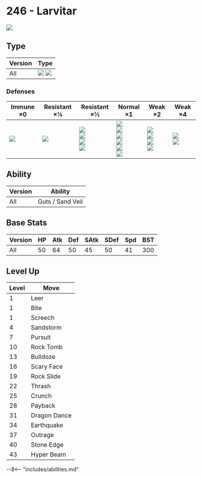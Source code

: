 # 246 - Larvitar
![][246]

## Type

Version | Type
---     | ---
All     | ![][rock]  ![][ground]

### Defenses

Immune ×0         | Resistant ×¼    | Resistant ×½                                             | Normal ×1                                                                            | Weak ×2                                                    | Weak ×4
---               | ---             | ---                                                      | ---                                                                                  | ---                                                        | ---
![][electric]<br> | ![][poison]<br> | ![][normal]<br>![][flying]<br>![][rock]<br>![][fire]<br> | ![][bug]<br>![][ghost]<br>![][psychic]<br>![][dragon]<br>![][dark]<br>![][fairy]<br> | ![][fighting]<br>![][ground]<br>![][steel]<br>![][ice]<br> | ![][water]<br>![][grass]<br>

## Ability

Version | Ability
---     | ---
All     | Guts / Sand Veil

## Base Stats

Version | HP  | Atk | Def | SAtk | SDef | Spd | BST
---     | --- | --- | --- | ---  | ---  | --- | ---
All     | 50  | 64  | 50  | 45   | 50   | 41  | 300

## Level Up

Level | Move
---   | ---
1     | Leer
1     | Bite
1     | Screech
4     | Sandstorm
7     | Pursuit
10    | Rock Tomb
13    | Bulldoze
16    | Scary Face
19    | Rock Slide
22    | Thrash
25    | Crunch
28    | Payback
31    | Dragon Dance
34    | Earthquake
37    | Outrage
40    | Stone Edge
43    | Hyper Beam


--8<-- "includes/abilities.md"

[246]: ../img/pokemon/246.png
[normal]: ../img/types/normal.png
[fire]: ../img/types/fire.png
[fighting]: ../img/types/fighting.png
[water]: ../img/types/water.png
[flying]: ../img/types/flying.png
[grass]: ../img/types/grass.png
[poison]: ../img/types/poison.png
[electric]: ../img/types/electric.png
[ground]: ../img/types/ground.png
[psychic]: ../img/types/psychic.png
[rock]: ../img/types/rock.png
[ice]: ../img/types/ice.png
[bug]: ../img/types/bug.png
[dragon]: ../img/types/dragon.png
[ghost]: ../img/types/ghost.png
[dark]: ../img/types/dark.png
[steel]: ../img/types/steel.png
[fairy]: ../img/types/fairy.png
